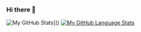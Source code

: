 ### Hi there 👋

<!--
**mittalc/mittalc** is a ✨ _special_ ✨ repository because its `README.md` (this file) appears on your GitHub profile.

Here are some ideas to get you started:

- 🔭 I’m currently working on ...
- 🌱 I’m currently learning ...
- 👯 I’m looking to collaborate on ...
- 🤔 I’m looking for help with ...
- 💬 Ask me about ...
- 📫 How to reach me: ...
- 😄 Pronouns: ...
- ⚡ Fun fact: ...
-->
![My GitHub Stats](https://github-readme-stats.vercel.app/api/?username=mittalc&count_private=true&theme=tokyonight&showicons=true)]()
[![My GitHub Language Stats](https://github-readme-stats.vercel.app/api/top-langs/?username=mittalc&langs_count=5&theme=tokyonight)]()
